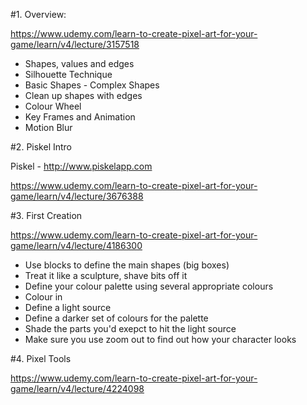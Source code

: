 #1. Overview:

https://www.udemy.com/learn-to-create-pixel-art-for-your-game/learn/v4/lecture/3157518

* Shapes, values and edges
* Silhouette Technique
* Basic Shapes - Complex Shapes
* Clean up shapes with edges
* Colour Wheel
* Key Frames and Animation
* Motion Blur

#2. Piskel Intro

Piskel - http://www.piskelapp.com

https://www.udemy.com/learn-to-create-pixel-art-for-your-game/learn/v4/lecture/3676388

#3. First Creation

https://www.udemy.com/learn-to-create-pixel-art-for-your-game/learn/v4/lecture/4186300

* Use blocks to define the main shapes (big boxes)
* Treat it like a sculpture, shave bits off it
* Define your colour palette using several appropriate colours
* Colour in
* Define a light source
* Define a darker set of colours for the palette
* Shade the parts you'd exepct to hit the light source
* Make sure you use zoom out to find out how your character looks

#4. Pixel Tools

https://www.udemy.com/learn-to-create-pixel-art-for-your-game/learn/v4/lecture/4224098
